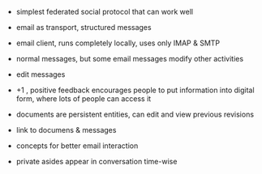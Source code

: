 
- simplest federated social protocol that can work well
- email as transport, structured messages

- email client, runs completely locally, uses only IMAP & SMTP

- normal messages, but some email messages modify other activities

- edit messages

- +1 , positive feedback encourages people to put information into digital form, where lots of people can access it

- documents are persistent entities, can edit and view previous revisions

- link to documens & messages

- concepts for better email interaction

- private asides appear in conversation time-wise
